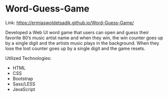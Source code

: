 # Word-Guess-Game
Link: https://ermiaswoldetsadik.github.io/Word-Guess-Game/

Developed a Web UI word game that users can open and guess their favorite 80’s music artist name and when they win, the win counter goes up by a single digit and the artists music plays in the background. When they lose the lost counter goes up by a single digit and the game resets.

Utilized Technologies:
- HTML
- CSS
- Bootstrap
- Sass/LESS
- JavaScript
